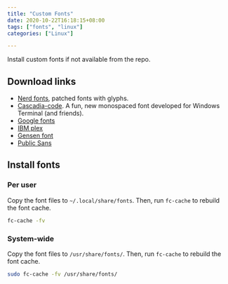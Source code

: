 ```yaml
---
title: "Custom Fonts"
date: 2020-10-22T16:18:15+08:00
tags: ["fonts", "linux"]
categories: ["Linux"]

---
```


Install custom fonts if not available from the repo.

<!--more-->

## Download links

- [Nerd fonts](https://www.nerdfonts.com/), patched fonts with glyphs.
- [Cascadia-code](https://github.com/microsoft/cascadia-code). A fun, new monospaced font developed for Windows Terminal (and friends).
- [Google fonts](https://fonts.google.com/)
- [IBM plex](https://github.com/IBM/plex)
- [Gensen font](https://github.com/ButTaiwan/gensen-font)
- [Public Sans](https://github.com/uswds/public-sans)

## Install fonts

### Per user

Copy the font files to  `~/.local/share/fonts`. Then, run `fc-cache` to rebuild the font cache.

```bash
fc-cache -fv
```

### System-wide

Copy the font files to  `/usr/share/fonts/`. Then, run `fc-cache` to rebuild the font cache.

```bash
sudo fc-cache -fv /usr/share/fonts/
```
